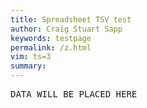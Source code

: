 ```yaml
---
title: Spreadsheet TSV test
author: Craig Stuart Sapp
keywords: testpage
permalink: /z.html
vim: ts=3
summary: 
---
```



<script>
document.addEventListener("DOMContentLoaded", function() {
	var url = "https://script.google.com/macros/s/AKfycbzQ9dUvP7pY2rjeju48Z1rH17BtKMbKLmXo1XyR8WFmwfup7Cg/exec";
 	var request = new XMLHttpRequest();
	request.open("GET", url);
	request.send();
	request.addEventListener("load", function() {
		var data = request.responseText;
		var delement = document.querySelector("#data");
		delement.innerHTML = data;
	});

});
</script>
<pre id="data">DATA WILL BE PLACED HERE</pre>




